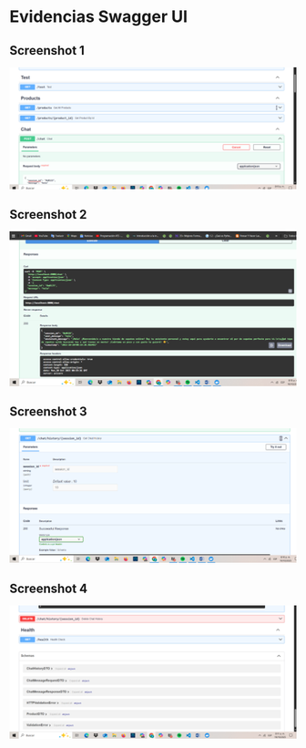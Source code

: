 # Evidencias Swagger UI

## Screenshot 1
![Swagger UI](./image-1.png)

## Screenshot 2
![Swagger UI](./image-2.png)

## Screenshot 3
![Swagger UI](./image-3.png)

## Screenshot 4
![Swagger UI](./image-4.png)